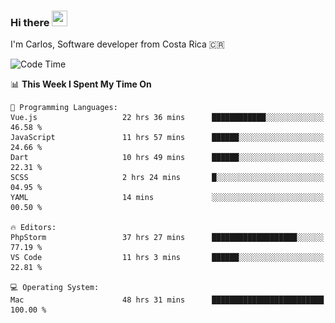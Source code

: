 ### Hi there <img src="https://media.giphy.com/media/hvRJCLFzcasrR4ia7z/giphy.gif" width="25px" height="25px">

I'm Carlos, Software developer from Costa Rica 🇨🇷

[//]: # (<a href="https://app.daily.dev/carum98"><img src="https://github.com/carum98/carum98/blob/main/devcard.svg" width="400" alt="Carlos Umaña Acevedo's Dev Card"/></a>)


<!--START_SECTION:waka-->
![Code Time](http://img.shields.io/badge/Code%20Time-12%2C947%20hrs%2057%20mins-blue)

📊 **This Week I Spent My Time On** 

```text
💬 Programming Languages: 
Vue.js                   22 hrs 36 mins      ████████████░░░░░░░░░░░░░   46.58 % 
JavaScript               11 hrs 57 mins      ██████░░░░░░░░░░░░░░░░░░░   24.66 % 
Dart                     10 hrs 49 mins      ██████░░░░░░░░░░░░░░░░░░░   22.31 % 
SCSS                     2 hrs 24 mins       █░░░░░░░░░░░░░░░░░░░░░░░░   04.95 % 
YAML                     14 mins             ░░░░░░░░░░░░░░░░░░░░░░░░░   00.50 % 

🔥 Editors: 
PhpStorm                 37 hrs 27 mins      ███████████████████░░░░░░   77.19 % 
VS Code                  11 hrs 3 mins       ██████░░░░░░░░░░░░░░░░░░░   22.81 % 

💻 Operating System: 
Mac                      48 hrs 31 mins      █████████████████████████   100.00 % 
```


<!--END_SECTION:waka-->

